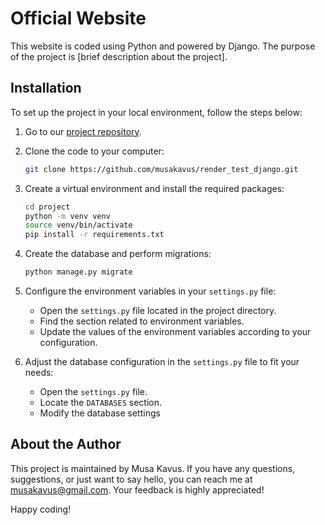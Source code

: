 # Official Website

This website is coded using Python and powered by Django. The purpose of the project
is [brief description about the project].

## Installation

To set up the project in your local environment, follow the steps below:

1. Go to our [project repository](https://github.com/musakavus/render_test_django).
2. Clone the code to your computer:
    ```bash
    git clone https://github.com/musakavus/render_test_django.git
    ```
3. Create a virtual environment and install the required packages:
    ```bash
    cd project
    python -m venv venv
    source venv/bin/activate
    pip install -r requirements.txt
    ```
4. Create the database and perform migrations:
    ```bash
    python manage.py migrate
    ```
5. Configure the environment variables in your `settings.py` file:

    - Open the `settings.py` file located in the project directory.
    - Find the section related to environment variables.
    - Update the values of the environment variables according to your configuration.

6. Adjust the database configuration in the `settings.py` file to fit your needs:

    - Open the `settings.py` file.
    - Locate the `DATABASES` section.
    - Modify the database settings

## About the Author

This project is maintained by Musa Kavus. If you have any questions, suggestions, or just want to say hello, you
can reach me at [musakavus@gmail.com](mailto:musakavus@gmail.com). Your feedback is highly appreciated!

Happy coding!